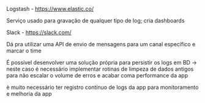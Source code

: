 Logstash - https://www.elastic.co/

Serviço usado para gravação de qualquer tipo de log; cria dashboards

Slack - https://slack.com/

Dá pra utilizar uma API de envio de mensagens para um canal específico e marcar o time

É possível desenvolver uma solução própria para persistir os logs em BD -> neste caso é necessário
implementar rotinas de limpeza de dados antigos para não escalar o volume de erros e acabar coma performance da app

è muito necessário ter registro contínuo de logs da app para monitoramento e melhoria da app